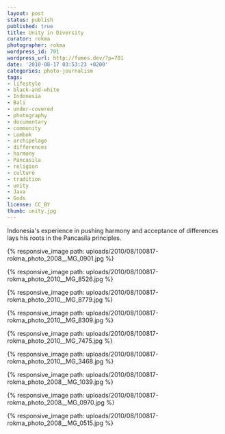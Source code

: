 ```yaml
---
layout: post
status: publish
published: true
title: Unity in Diversity
curator: rokma
photographer: rokma
wordpress_id: 701
wordpress_url: http://fumes.dev/?p=701
date: '2010-08-17 03:53:23 +0200'
categories: photo-journalism
tags:
- lifestyle
- black-and-white
- Indonesia
- Bali
- under-covered
- photography
- documentary
- community
- Lombok
- archipelago
- differences
- harmony
- Pancasila
- religion
- culture
- tradition
- unity
- Java
- Gods
license: CC_BY
thumb: unity.jpg
---
```

Indonesia's experience in pushing harmony and acceptance of differences lays his roots in the Pancasila principles.   

{% responsive_image path: uploads/2010/08/100817-rokma_photo_2008__MG_0901.jpg %}

{% responsive_image path: uploads/2010/08/100817-rokma_photo_2010__MG_8526.jpg %}

{% responsive_image path: uploads/2010/08/100817-rokma_photo_2010__MG_8779.jpg %}

{% responsive_image path: uploads/2010/08/100817-rokma_photo_2010__MG_8309.jpg %}

{% responsive_image path: uploads/2010/08/100817-rokma_photo_2010__MG_7475.jpg %}

{% responsive_image path: uploads/2010/08/100817-rokma_photo_2010__MG_3468.jpg %}

{% responsive_image path: uploads/2010/08/100817-rokma_photo_2008__MG_1039.jpg %}

{% responsive_image path: uploads/2010/08/100817-rokma_photo_2008__MG_0970.jpg %}

{% responsive_image path: uploads/2010/08/100817-rokma_photo_2008__MG_0515.jpg %}
